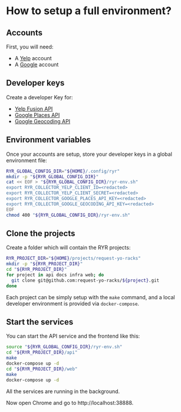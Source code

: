 # How to setup a full environment?

## Accounts

First, you will need:

* A [Yelp](https://www.yelp.com/signup) account
* A [Google](https://accounts.google.com/SignUp) account

## Developer keys

Create a developer Key for:

* [Yelp Fusion API](https://www.yelp.com/developers/v3/manage_app)
* [Google Places API](https://developers.google.com/places/web-service)
* [Google Geocoding API](https://developers.google.com/maps/documentation/geocoding/get-api-key)

## Environment variables

Once your accounts are setup, store your developer keys in a global environment file:
``` bash
RYR_GLOBAL_CONFIG_DIR="${HOME}/.config/ryr"
mkdir -p "${RYR_GLOBAL_CONFIG_DIR}"
cat << EOF > "${RYR_GLOBAL_CONFIG_DIR}/ryr-env.sh"
export RYR_COLLECTOR_YELP_CLIENT_ID=<redacted>
export RYR_COLLECTOR_YELP_CLIENT_SECRET=<redacted>
export RYR_COLLECTOR_GOOGLE_PLACES_API_KEY=<redacted>
export RYR_COLLECTOR_GOOGLE_GEOCODING_API_KEY=<redacted>
EOF
chmod 400 "${RYR_GLOBAL_CONFIG_DIR}/ryr-env.sh"
```

## Clone the projects

Create a folder which will contain the RYR projects:
``` bash
RYR_PROJECT_DIR="${HOME}/projects/request-yo-racks"
mkdir -p "${RYR_PROJECT_DIR}"
cd "${RYR_PROJECT_DIR}"
for project in api docs infra web; do
  git clone git@github.com:request-yo-racks/${project}.git
done
```

Each project can be simply setup with the `make` command, and a local developer environment is provided via `docker-compose`.

## Start the services

You can start the API service and the frontend like this:
``` bash
source "${RYR_GLOBAL_CONFIG_DIR}/ryr-env.sh"
cd "${RYR_PROJECT_DIR}/api"
make
docker-compose up -d
cd "${RYR_PROJECT_DIR}/web"
make
docker-compose up -d
```

All the services are running in the background.

Now open Chrome and go to http://localhost:38888.
